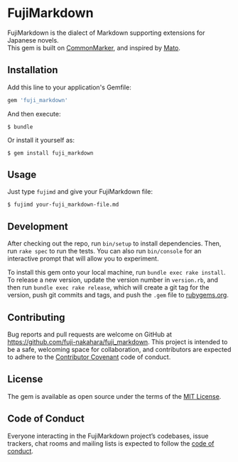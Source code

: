 # FujiMarkdown

FujiMarkdown is the dialect of Markdown supporting extensions for Japanese novels.  
This gem is built on [CommonMarker](https://github.com/gjtorikian/commonmarker), and inspired by [Mato](https://github.com/bitjourney/mato).

## Installation

Add this line to your application's Gemfile:

```ruby
gem 'fuji_markdown'
```

And then execute:

    $ bundle

Or install it yourself as:

    $ gem install fuji_markdown

## Usage

Just type `fujimd` and give your FujiMarkdown file:

    $ fujimd your-fuji_markdown-file.md

## Development

After checking out the repo, run `bin/setup` to install dependencies. Then, run `rake spec` to run the tests. You can also run `bin/console` for an interactive prompt that will allow you to experiment.

To install this gem onto your local machine, run `bundle exec rake install`. To release a new version, update the version number in `version.rb`, and then run `bundle exec rake release`, which will create a git tag for the version, push git commits and tags, and push the `.gem` file to [rubygems.org](https://rubygems.org).

## Contributing

Bug reports and pull requests are welcome on GitHub at https://github.com/fuji-nakahara/fuji_markdown. This project is intended to be a safe, welcoming space for collaboration, and contributors are expected to adhere to the [Contributor Covenant](http://contributor-covenant.org) code of conduct.

## License

The gem is available as open source under the terms of the [MIT License](https://opensource.org/licenses/MIT).

## Code of Conduct

Everyone interacting in the FujiMarkdown project’s codebases, issue trackers, chat rooms and mailing lists is expected to follow the [code of conduct](https://github.com/[USERNAME]/fuji_markdown/blob/master/CODE_OF_CONDUCT.md).
